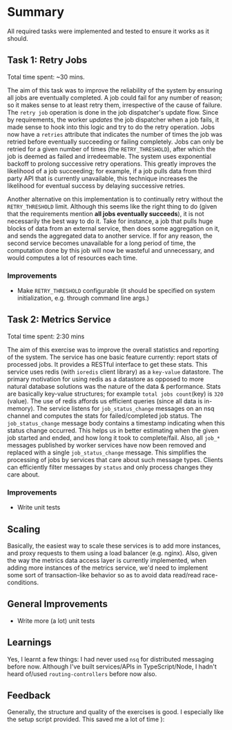 # Summary

All required tasks were implemented and tested to ensure it works as it should.

## Task 1: Retry Jobs
Total time spent: ~30 mins.

The aim of this task was to improve the reliability of the system by ensuring all jobs are eventually completed. A job could fail for any number of reason; so it makes sense to at least retry them, irrespective of the cause of failure. The `retry job` operation is done in the job dispatcher's update flow. Since by requirements, the worker *updates* the job dispatcher when a job fails, it made sense to hook into this logic and try to do the retry operation. Jobs now have a `retries` attribute that indicates the number of times the job was retried before eventually succeeding or failing completely. Jobs can only be retried for a given number of times (the `RETRY_THRESHOLD`), after which the job is deemed as failed and irredeemable. The system uses exponential backoff to prolong successive retry operations. This greatly improves the likelihood of a job succeeding; for example, if a job pulls data from third party API that is currently unavailable, this technique increases the likelihood for eventual success by delaying successive retries.

Another alternative on this implementation is to continually retry without the `RETRY_THRESHOLD` limit. Although this seems like the right thing to do (given that the requirements mention **all jobs eventually succeeds**), it is not necessarily the best way to do it. Take for instance, a job that pulls huge blocks of data from an external service, then does some aggregation on it, and sends the aggregated data to another service. If for any reason, the second service becomes unavailable for a long period of time, the computation done by this job will now be wasteful and unnecessary, and would computes a lot of resources each time.

### Improvements
- Make `RETRY_THRESHOLD` configurable (it should be specified on system initialization, e.g. through command line args.)

## Task 2: Metrics Service

Total time spent: 2:30 mins

The aim of this exercise was to improve the overall statistics and reporting of the system. The service has one basic feature currently: report stats of processed jobs. It provides a RESTful interface to get these stats. This service uses redis (with `ioredis` client library) as a `key-value` datastore. The primary motivation for using redis as a datastore as opposed to more natural database solutions was the nature of the data & performance. Stats are basically key-value structures; for example `total jobs count`(key) is `320` (value). The use of redis affords us efficient queries (since all data is in-memory). The service listens for `job_status_change` messages on an nsq channel and computes the stats for failed/completed job status. The `job_status_change` message body contains a timestamp indicating when this status change occurred. This helps us in better estimating when the given job started and ended, and how long it took to complete/fail. Also, all `job_*` messages published by worker services have now been removed and replaced with a single `job_status_change` message. This simplifies the processing of jobs by services that care about such message types. Clients can efficiently filter messages by `status` and only process changes they care about.


### Improvements
- Write unit tests


## Scaling
Basically, the easiest way to scale these services is to add more instances, and proxy requests to them using a load balancer (e.g. nginx). Also, given the way the metrics data access layer is currently implemented, when adding more instances of the metrics service, we'd need to implement some sort of transaction-like behavior so as to avoid data read/read race-conditions.

## General Improvements
- Write more (a lot) unit tests

## Learnings
Yes, I learnt a few things: I had never used `nsq` for distributed messaging before now. Although I've built services/APIs in TypeScript/Node, I hadn't heard of/used `routing-controllers` before now also.

## Feedback
Generally, the structure and quality of the exercises is good. I especially like the setup script provided. This saved me a lot of time ):